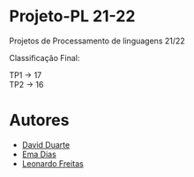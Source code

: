 # Projeto-PL 21-22

Projetos de Processamento de linguagens 21/22

Classificação Final:
<div>
TP1 -> 17
<div>
TP2 -> 16


# Autores

- [David Duarte](https://github.com/DvdDuarte)
- [Ema Dias](https://github.com/emadias)
- [Leonardo Freitas](https://github.com/Leonardo1924)
